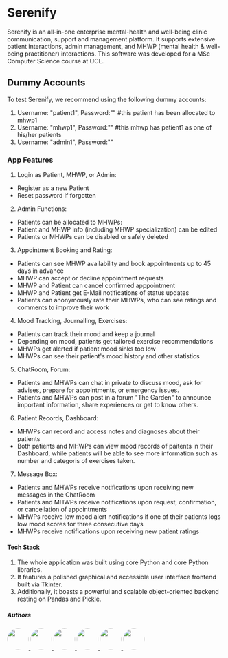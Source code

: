 # Serenify
Serenify is an all-in-one enterprise mental-health and well-being clinic communication, support and management platform. 
It supports extensive patient interactions, admin management, and MHWP (mental health & well-being practitioner) interactions.
This software was developed for a MSc Computer Science course at UCL.

## Dummy Accounts
To test Serenify, we recommend using the following dummy accounts:
1. Username: "patient1", Password:""    #this patient has been allocated to mhwp1
2. Username: "mhwp1", Password:""    #this mhwp has patient1 as one of his/her patients
3. Username: "admin1", Password:""

### App Features
1. Login as Patient, MHWP, or Admin:
  - Register as a new Patient
  - Reset password if forgotten
2. Admin Functions:
  - Patients can be allocated to MHWPs:
  - Patient and MHWP info (including MHWP specialization) can be edited
  - Patients or MHWPs can be disabled or safely deleted 
3. Appointment Booking and Rating:
  - Patients can see MHWP availability and book appointments up to 45 days in advance
  - MHWP can accept or decline appointment requests
  - MHWP and Patient can cancel confirmed apppointment
  - MHWP and Patient get E-Mail notifications of status updates
  - Patients can anonymously rate their MHWPs, who can see ratings and comments to improve their work
4. Mood Tracking, Journalling, Exercises:
  - Patients can track their mood and keep a journal
  - Depending on mood, patients get tailored exercise recommendations 
  - MHWPs get alerted if patient mood sinks too low
  - MHWPs can see their patient's mood history and other statistics
5. ChatRoom, Forum:
  - Patients and MHWPs can chat in private to discuss mood, ask for advises, prepare for appointments, or emergency issues.
  - Patients and MHWPs can post in a forum "The Garden" to announce important information, share experiences or get to know others.
6. Patient Records, Dashboard:
  - MHWPs can record and access notes and diagnoses about their patients
  - Both patients and MHWPs can view mood records of paitents in their Dashboard, while patients will be able to see more information such as number and categoris of exercises taken. 
7. Message Box:
  - Patients and MHWPs receive notifications upon receiving new messages in the ChatRoom
  - Patients and MHWPs receive notifications upon request, confirmation, or cancellation of appointments
  - MHWPs receive low mood alert notifications if one of their patients logs low mood scores for three consecutive days
  - MHWPs receive notifications upon receiving new patient ratings

#### Tech Stack
1. The whole application was built using core Python and core Python libraries.
2. It features a polished graphical and accessible user interface frontend built via Tkinter.
3. Additionally, it boasts a powerful and scalable object-oriented backend resting on Pandas and Pickle.

##### Authors
<a href="https://github.com/timfarkas">
  <img src="https://avatars.githubusercontent.com/u/60944846?v=4" style="border-radius: 50%; width: 50px;">
</a>
<a href="https://github.com/tt01924">
  <img src="https://avatars.githubusercontent.com/u/150555214?v=4" style="border-radius: 50%; width: 50px;">
</a>
<a href="https://github.com/j-simpson1">
  <img src="https://avatars.githubusercontent.com/u/183202115?v=4" style="border-radius: 50%; width: 50px;">
</a>
<a href="https://github.com/PeaceES">
  <img src="https://avatars.githubusercontent.com/u/88505176?v=4" style="border-radius: 50%; width: 50px;">
</a>
<a href="https://github.com/bielasekk">
  <img src="https://avatars.githubusercontent.com/u/185803708?v=4" style="border-radius: 50%; width: 50px;">
</a>
<a href="https://github.com/BruceZZhao">
  <img src="https://avatars.githubusercontent.com/u/173182479?v=4" style="border-radius: 50%; width: 50px;">
</a>

